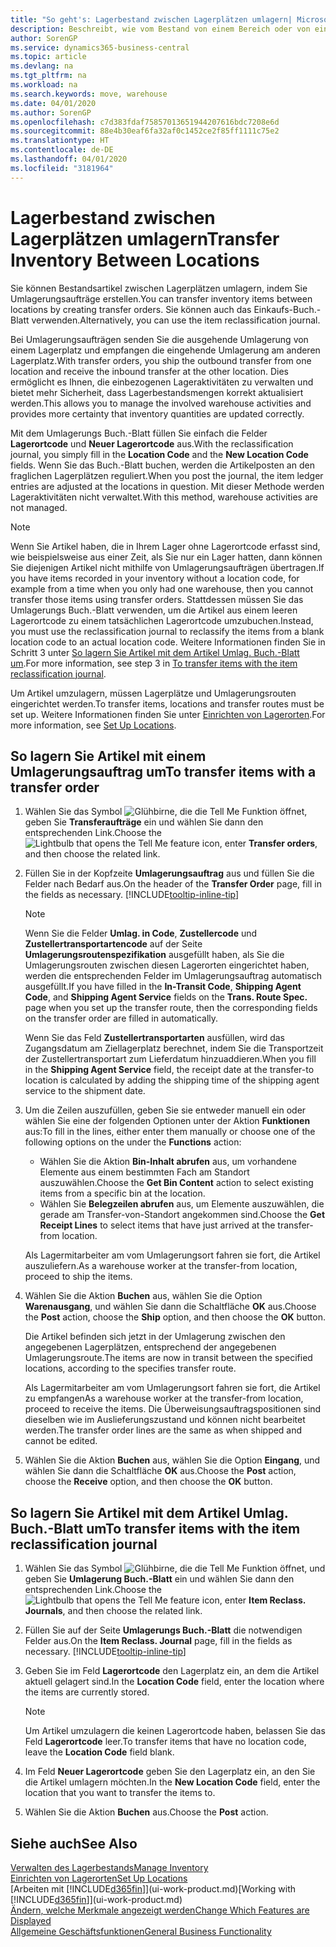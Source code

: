 ```yaml
---
title: "So geht's: Lagerbestand zwischen Lagerplätzen umlagern| Microsoft Docs"
description: Beschreibt, wie vom Bestand von einem Bereich oder von einem Lager an einen anderen Ort umgebucht wird, entweder mit dem Umlagerungs Buch.-Blatt mit oder den Umlagerungsaufträgen.
author: SorenGP
ms.service: dynamics365-business-central
ms.topic: article
ms.devlang: na
ms.tgt_pltfrm: na
ms.workload: na
ms.search.keywords: move, warehouse
ms.date: 04/01/2020
ms.author: SorenGP
ms.openlocfilehash: c7d383fdaf75857013651944207616bdc7208e6d
ms.sourcegitcommit: 88e4b30eaf6fa32af0c1452ce2f85ff1111c75e2
ms.translationtype: HT
ms.contentlocale: de-DE
ms.lasthandoff: 04/01/2020
ms.locfileid: "3181964"
---
```

# <a name="transfer-inventory-between-locations"></a><span data-ttu-id="21003-103">Lagerbestand zwischen Lagerplätzen umlagern</span><span class="sxs-lookup"><span data-stu-id="21003-103">Transfer Inventory Between Locations</span></span>
<span data-ttu-id="21003-104">Sie können Bestandsartikel zwischen Lagerplätzen umlagern, indem Sie Umlagerungsaufträge erstellen.</span><span class="sxs-lookup"><span data-stu-id="21003-104">You can transfer inventory items between locations by creating transfer orders.</span></span> <span data-ttu-id="21003-105">Sie können auch das Einkaufs-Buch.-Blatt verwenden.</span><span class="sxs-lookup"><span data-stu-id="21003-105">Alternatively, you can use the item reclassification journal.</span></span>

<span data-ttu-id="21003-106">Bei Umlagerungsaufträgen senden Sie die ausgehende Umlagerung von einem Lagerplatz und empfangen die eingehende Umlagerung am anderen Lagerplatz.</span><span class="sxs-lookup"><span data-stu-id="21003-106">With transfer orders, you ship the outbound transfer from one location and receive the inbound transfer at the other location.</span></span> <span data-ttu-id="21003-107">Dies ermöglicht es Ihnen, die einbezogenen Lageraktivitäten zu verwalten und bietet mehr Sicherheit, dass Lagerbestandsmengen korrekt aktualisiert werden.</span><span class="sxs-lookup"><span data-stu-id="21003-107">This allows you to manage the involved warehouse activities and provides more certainty that inventory quantities are updated correctly.</span></span>

<span data-ttu-id="21003-108">Mit dem Umlagerungs Buch.-Blatt füllen Sie einfach die Felder **Lagerortcode** und **Neuer Lagerortcode** aus.</span><span class="sxs-lookup"><span data-stu-id="21003-108">With the reclassification journal, you simply fill in the **Location Code** and the **New Location Code** fields.</span></span> <span data-ttu-id="21003-109">Wenn Sie das Buch.-Blatt buchen, werden die Artikelposten an den fraglichen Lagerplätzen reguliert.</span><span class="sxs-lookup"><span data-stu-id="21003-109">When you post the journal, the item ledger entries are adjusted at the locations in question.</span></span> <span data-ttu-id="21003-110">Mit dieser Methode werden Lageraktivitäten nicht verwaltet.</span><span class="sxs-lookup"><span data-stu-id="21003-110">With this method, warehouse activities are not managed.</span></span>

> [!NOTE]  
>   <span data-ttu-id="21003-111">Wenn Sie Artikel haben, die in Ihrem Lager ohne Lagerortcode erfasst sind, wie beispielsweise aus einer Zeit, als Sie nur ein Lager hatten, dann können Sie diejenigen Artikel nicht mithilfe von Umlagerungsaufträgen übertragen.</span><span class="sxs-lookup"><span data-stu-id="21003-111">If you have items recorded in your inventory without a location code, for example from a time when you only had one warehouse, then you cannot transfer those items using transfer orders.</span></span> <span data-ttu-id="21003-112">Stattdessen müssen Sie das Umlagerungs Buch.-Blatt verwenden, um die Artikel aus einem leeren Lagerortcode zu einem tatsächlichen Lagerortcode umzubuchen.</span><span class="sxs-lookup"><span data-stu-id="21003-112">Instead, you must use the reclassification journal to reclassify the items from a blank location code to an actual location code.</span></span>  <span data-ttu-id="21003-113">Weitere Informationen finden Sie in Schritt 3 unter [So lagern Sie Artikel mit dem Artikel Umlag. Buch.-Blatt um](inventory-how-transfer-between-locations.md#to-transfer-items-with-the-item-reclassification-journal).</span><span class="sxs-lookup"><span data-stu-id="21003-113">For more information, see step 3 in [To transfer items with the item reclassification journal](inventory-how-transfer-between-locations.md#to-transfer-items-with-the-item-reclassification-journal).</span></span>

<span data-ttu-id="21003-114">Um Artikel umzulagern, müssen Lagerplätze und Umlagerungsrouten eingerichtet werden.</span><span class="sxs-lookup"><span data-stu-id="21003-114">To transfer items, locations and transfer routes must be set up.</span></span> <span data-ttu-id="21003-115">Weitere Informationen finden Sie unter [Einrichten von Lagerorten](inventory-how-setup-locations.md).</span><span class="sxs-lookup"><span data-stu-id="21003-115">For more information, see [Set Up Locations](inventory-how-setup-locations.md).</span></span>

## <a name="to-transfer-items-with-a-transfer-order"></a><span data-ttu-id="21003-116">So lagern Sie Artikel mit einem Umlagerungsauftrag um</span><span class="sxs-lookup"><span data-stu-id="21003-116">To transfer items with a transfer order</span></span>
1. <span data-ttu-id="21003-117">Wählen Sie das Symbol ![Glühbirne, die die Tell Me Funktion öffnet](media/ui-search/search_small.png "Was möchten Sie tun?"), geben Sie **Transferaufträge** ein und wählen Sie dann den entsprechenden Link.</span><span class="sxs-lookup"><span data-stu-id="21003-117">Choose the ![Lightbulb that opens the Tell Me feature](media/ui-search/search_small.png "Tell me what you want to do") icon, enter **Transfer orders**, and then choose the related link.</span></span>
2. <span data-ttu-id="21003-118">Füllen Sie in der Kopfzeite **Umlagerungsauftrag** aus und füllen Sie die Felder nach Bedarf aus.</span><span class="sxs-lookup"><span data-stu-id="21003-118">On the header of the **Transfer Order** page, fill in the fields as necessary.</span></span> [!INCLUDE[tooltip-inline-tip](includes/tooltip-inline-tip_md.md)]

    > [!NOTE]  
    >   <span data-ttu-id="21003-119">Wenn Sie die Felder **Umlag. in Code**, **Zustellercode** und **Zustellertransportartencode** auf der Seite **Umlagerungsroutenspezifikation** ausgefüllt haben, als Sie die Umlagerungsrouten zwischen diesen Lagerorten eingerichtet haben, werden die entsprechenden Felder im Umlagerungsauftrag automatisch ausgefüllt.</span><span class="sxs-lookup"><span data-stu-id="21003-119">If you have filled in the **In-Transit Code**, **Shipping Agent Code**, and **Shipping Agent Service** fields on the **Trans. Route Spec.** page when you set up the transfer route, then the corresponding fields on the transfer order are filled in automatically.</span></span>

    <span data-ttu-id="21003-120">Wenn Sie das Feld **Zustellertransportarten** ausfüllen, wird das Zugangsdatum am Ziellagerplatz berechnet, indem Sie die Transportzeit der Zustellertransportart zum Lieferdatum hinzuaddieren.</span><span class="sxs-lookup"><span data-stu-id="21003-120">When you fill in the **Shipping Agent Service** field, the receipt date at the transfer-to location is calculated by adding the shipping time of the shipping agent service to the shipment date.</span></span>

3. <span data-ttu-id="21003-121">Um die Zeilen auszufüllen, geben Sie sie entweder manuell ein oder wählen Sie eine der folgenden Optionen unter der Aktion **Funktionen** aus:</span><span class="sxs-lookup"><span data-stu-id="21003-121">To fill in the lines, either enter them manually or choose one of the following options on the under the **Functions** action:</span></span>
    - <span data-ttu-id="21003-122">Wählen Sie die Aktion **Bin-Inhalt abrufen** aus, um vorhandene Elemente aus einem bestimmten Fach am Standort auszuwählen.</span><span class="sxs-lookup"><span data-stu-id="21003-122">Choose the **Get Bin Content** action to select existing items from a specific bin at the location.</span></span>
    - <span data-ttu-id="21003-123">Wählen Sie **Belegzeilen abrufen** aus, um Elemente auszuwählen, die gerade am Transfer-von-Standort angekommen sind.</span><span class="sxs-lookup"><span data-stu-id="21003-123">Choose the **Get Receipt Lines** to select items that have just arrived at the transfer-from location.</span></span>   

    <span data-ttu-id="21003-124">Als Lagermitarbeiter am vom Umlagerungsort fahren sie fort, die Artikel auszuliefern.</span><span class="sxs-lookup"><span data-stu-id="21003-124">As a warehouse worker at the transfer-from location, proceed to ship the items.</span></span>
4. <span data-ttu-id="21003-125">Wählen Sie die Aktion **Buchen** aus, wählen Sie die Option **Warenausgang**, und wählen Sie dann die Schaltfläche **OK** aus.</span><span class="sxs-lookup"><span data-stu-id="21003-125">Choose the **Post** action, choose the **Ship** option, and then choose the **OK** button.</span></span>

    <span data-ttu-id="21003-126">Die Artikel befinden sich jetzt in der Umlagerung zwischen den angegebenen Lagerplätzen, entsprechend der angegebenen Umlagerungsroute.</span><span class="sxs-lookup"><span data-stu-id="21003-126">The items are now in transit between the specified locations, according to the specifies transfer route.</span></span>

    <span data-ttu-id="21003-127">Als Lagermitarbeiter am vom Umlagerungsort fahren sie fort, die Artikel zu empfangen</span><span class="sxs-lookup"><span data-stu-id="21003-127">As a warehouse worker at the transfer-from location, proceed to receive the items.</span></span> <span data-ttu-id="21003-128">Die Überweisungsauftragspositionen sind dieselben wie im Auslieferungszustand und können nicht bearbeitet werden.</span><span class="sxs-lookup"><span data-stu-id="21003-128">The transfer order lines are the same as when shipped and cannot be edited.</span></span>
5. <span data-ttu-id="21003-129">Wählen Sie die Aktion **Buchen** aus, wählen Sie die Option **Eingang**, und wählen Sie dann die Schaltfläche **OK** aus.</span><span class="sxs-lookup"><span data-stu-id="21003-129">Choose the **Post** action, choose the **Receive** option, and then choose the **OK** button.</span></span>

## <a name="to-transfer-items-with-the-item-reclassification-journal"></a><span data-ttu-id="21003-130">So lagern Sie Artikel mit dem Artikel Umlag. Buch.-Blatt um</span><span class="sxs-lookup"><span data-stu-id="21003-130">To transfer items with the item reclassification journal</span></span>
1. <span data-ttu-id="21003-131">Wählen Sie das Symbol ![Glühbirne, die die Tell Me Funktion öffnet](media/ui-search/search_small.png "Was möchten Sie tun?"), und geben Sie **Umlagerung Buch.-Blatt** ein und wählen Sie dann den entsprechenden Link.</span><span class="sxs-lookup"><span data-stu-id="21003-131">Choose the ![Lightbulb that opens the Tell Me feature](media/ui-search/search_small.png "Tell me what you want to do") icon, enter **Item Reclass. Journals**, and then choose the related link.</span></span>
2. <span data-ttu-id="21003-132">Füllen Sie auf der Seite **Umlagerungs Buch.-Blatt** die notwendigen Felder aus.</span><span class="sxs-lookup"><span data-stu-id="21003-132">On the **Item Reclass. Journal** page, fill in the fields as necessary.</span></span> [!INCLUDE[tooltip-inline-tip](includes/tooltip-inline-tip_md.md)]
3. <span data-ttu-id="21003-133">Geben Sie im Feld **Lagerortcode** den Lagerplatz ein, an dem die Artikel aktuell gelagert sind.</span><span class="sxs-lookup"><span data-stu-id="21003-133">In the **Location Code** field, enter the location where the items are currently stored.</span></span>

    > [!NOTE]  
    >   <span data-ttu-id="21003-134">Um Artikel umzulagern die keinen Lagerortcode haben, belassen Sie das Feld **Lagerortcode** leer.</span><span class="sxs-lookup"><span data-stu-id="21003-134">To transfer items that have no location code, leave the **Location Code** field blank.</span></span>
4. <span data-ttu-id="21003-135">Im Feld **Neuer Lagerortcode** geben Sie den Lagerplatz ein, an den Sie die Artikel umlagern möchten.</span><span class="sxs-lookup"><span data-stu-id="21003-135">In the **New Location Code** field, enter the location that you want to transfer the items to.</span></span>
5. <span data-ttu-id="21003-136">Wählen Sie die Aktion **Buchen** aus.</span><span class="sxs-lookup"><span data-stu-id="21003-136">Choose the **Post** action.</span></span>

## <a name="see-also"></a><span data-ttu-id="21003-137">Siehe auch</span><span class="sxs-lookup"><span data-stu-id="21003-137">See Also</span></span>
[<span data-ttu-id="21003-138">Verwalten des Lagerbestands</span><span class="sxs-lookup"><span data-stu-id="21003-138">Manage Inventory</span></span>](inventory-manage-inventory.md)  
[<span data-ttu-id="21003-139">Einrichten von Lagerorten</span><span class="sxs-lookup"><span data-stu-id="21003-139">Set Up Locations</span></span>](inventory-how-setup-locations.md)  
<span data-ttu-id="21003-140">[Arbeiten mit [!INCLUDE[d365fin](includes/d365fin_md.md)]](ui-work-product.md)</span><span class="sxs-lookup"><span data-stu-id="21003-140">[Working with [!INCLUDE[d365fin](includes/d365fin_md.md)]](ui-work-product.md)</span></span>  
[<span data-ttu-id="21003-141">Ändern, welche Merkmale angezeigt werden</span><span class="sxs-lookup"><span data-stu-id="21003-141">Change Which Features are Displayed</span></span>](ui-experiences.md)  
[<span data-ttu-id="21003-142">Allgemeine Geschäftsfunktionen</span><span class="sxs-lookup"><span data-stu-id="21003-142">General Business Functionality</span></span>](ui-across-business-areas.md)
